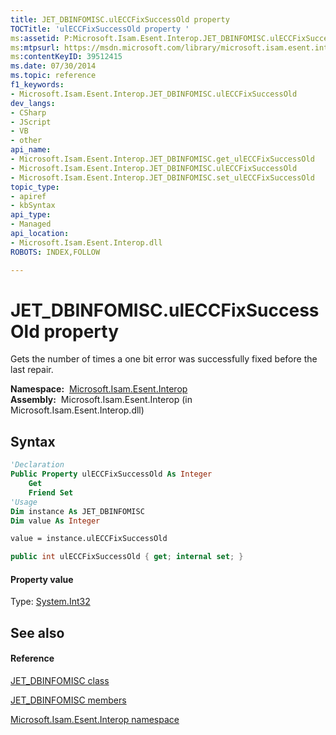 ```yaml
---
title: JET_DBINFOMISC.ulECCFixSuccessOld property 
TOCTitle: 'ulECCFixSuccessOld property '
ms:assetid: P:Microsoft.Isam.Esent.Interop.JET_DBINFOMISC.ulECCFixSuccessOld
ms:mtpsurl: https://msdn.microsoft.com/library/microsoft.isam.esent.interop.jet_dbinfomisc.uleccfixsuccessold(v=EXCHG.10)
ms:contentKeyID: 39512415
ms.date: 07/30/2014
ms.topic: reference
f1_keywords:
- Microsoft.Isam.Esent.Interop.JET_DBINFOMISC.ulECCFixSuccessOld
dev_langs:
- CSharp
- JScript
- VB
- other
api_name: 
- Microsoft.Isam.Esent.Interop.JET_DBINFOMISC.get_ulECCFixSuccessOld
- Microsoft.Isam.Esent.Interop.JET_DBINFOMISC.ulECCFixSuccessOld
- Microsoft.Isam.Esent.Interop.JET_DBINFOMISC.set_ulECCFixSuccessOld
topic_type: 
- apiref
- kbSyntax
api_type: 
- Managed
api_location: 
- Microsoft.Isam.Esent.Interop.dll
ROBOTS: INDEX,FOLLOW

---
```


# JET_DBINFOMISC.ulECCFixSuccessOld property

Gets the number of times a one bit error was successfully fixed before the last repair.

**Namespace:**  [Microsoft.Isam.Esent.Interop](./microsoft.isam.esent.interop-namespace.md)  
**Assembly:**  Microsoft.Isam.Esent.Interop (in Microsoft.Isam.Esent.Interop.dll)

## Syntax

``` vb
'Declaration
Public Property ulECCFixSuccessOld As Integer
    Get
    Friend Set
'Usage
Dim instance As JET_DBINFOMISC
Dim value As Integer

value = instance.ulECCFixSuccessOld
```

``` csharp
public int ulECCFixSuccessOld { get; internal set; }
```

#### Property value

Type: [System.Int32](/dotnet/api/system.int32)  

## See also

#### Reference

[JET_DBINFOMISC class](./jet-dbinfomisc-class.md)

[JET_DBINFOMISC members](./jet-dbinfomisc-members.md)

[Microsoft.Isam.Esent.Interop namespace](./microsoft.isam.esent.interop-namespace.md)